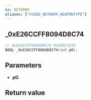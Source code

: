 ```yaml
---
ns: NETWORK
aliases: ["USING_NETWORK_WEAPONTYPE"]
---
```

## _0xE26CCFF8094D8C74 

```c
// 0xE26CCFF8094D8C74 0xF49C1533
BOOL _0xE26CCFF8094D8C74(int p0);
```

## Parameters
* **p0**: 

## Return value
